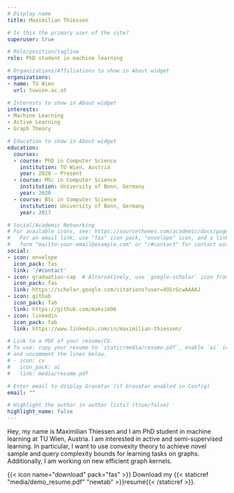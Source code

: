 ```yaml
---
# Display name
title: Maximilian Thiessen

# Is this the primary user of the site?
superuser: true

# Role/position/tagline
role: PhD student in machine learning

# Organizations/Affiliations to show in About widget
organizations:
- name: TU Wien
  url: tuwien.ac.at

# Interests to show in About widget
interests:
- Machine Learning 
- Active Learning
- Graph Theory

# Education to show in About widget
education:
  courses:
  - course: PhD in Computer Science
    institution: TU Wien, Austria
    year: 2020 — Present
  - course: MSc in Computer Science
    institution: University of Bonn, Germany
    year: 2020
  - course: BSc in Computer Science
    institution: University of Bonn, Germany
    year: 2017

# Social/Academic Networking
# For available icons, see: https://sourcethemes.com/academic/docs/page-builder/#icons
#   For an email link, use "fas" icon pack, "envelope" icon, and a link in the
#   form "mailto:your-email@example.com" or "/#contact" for contact widget.
social:
- icon: envelope
  icon_pack: fas
  link: '/#contact'
- icon: graduation-cap  # Alternatively, use `google-scholar` icon from `ai` icon pack
  icon_pack: fas
  link: https://scholar.google.com/citations?user=XO5rGcwAAAAJ
- icon: github
  icon_pack: fab
  link: https://github.com/maksim96
- icon: linkedin
  icon_pack: fab
  link: https://www.linkedin.com/in/maximilian-thiessen/

# Link to a PDF of your resume/CV.
# To use: copy your resume to `static/media/resume.pdf`, enable `ai` icons in `params.toml`, 
# and uncomment the lines below.
# - icon: cv
#   icon_pack: ai
#   link: media/resume.pdf

# Enter email to display Gravatar (if Gravatar enabled in Config)
email: ""

# Highlight the author in author lists? (true/false)
highlight_name: false
---
```


Hey, my name is Maximilian Thiessen and I am PhD student in machine learning at TU Wien, Austria. I am interested in active and semi-supervised learning. In particular, I want to use convexity theory to achieve novel sample and query complexity bounds for learning tasks on graphs. Additionally, I am working on new efficient graph kernels.

{{< icon name="download" pack="fas" >}} Download my {{< staticref "media/demo_resume.pdf" "newtab" >}}resumé{{< /staticref >}}.
